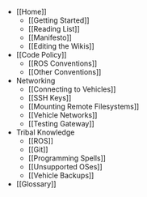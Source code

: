 * [[Home]]
    * [[Getting Started]]
    * [[Reading List]]
    * [[Manifesto]]
    * [[Editing the Wikis]]
* [[Code Policy]]
    * [[ROS Conventions]]
    * [[Other Conventions]]
* Networking
    * [[Connecting to Vehicles]]
    * [[SSH Keys]]
    * [[Mounting Remote Filesystems]]
    * [[Vehicle Networks]]
    * [[Testing Gateway]]
* Tribal Knowledge
    * [[ROS]]
    * [[Git]]
    * [[Programming Spells]]
    * [[Unsupported OSes]]
    * [[Vehicle Backups]]
* [[Glossary]]